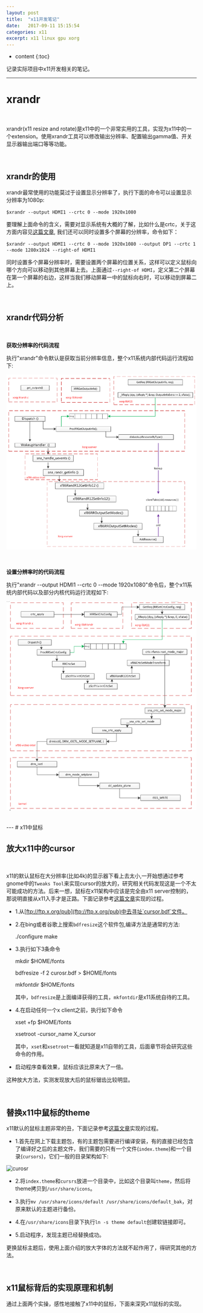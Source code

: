 ```yaml
---
layout: post
title:  "x11开发笔记"
date:   2017-09-11 15:15:54
categories: x11
excerpt: x11 linux gpu xorg
---
```


* content
{:toc}

记录实际项目中x11开发相关的笔记。


---

# xrandr

<br />

xrandr(x11 resize and rotate)是x11中的一个非常实用的工具，实现为x11中的一个extension。使用xrandr工具可以修改输出分辨率、配置输出gamma值、开关显示器输出端口等等功能。

<br />

## xrandr的使用

xrandr最常使用的功能莫过于设置显示分辨率了，执行下面的命令可以设置显示分辨率为1080p:

	$xrandr --output HDMI1 --crtc 0 --mode 1920x1080
	
要理解上面命令的含义，需要对显示系统有大概的了解，比如什么是crtc，关于这方面内容见[这篇文章](), 我们还可以同时设置多个屏幕的分辨率，命令如下：

	$xrandr --output HDMI1 --crtc 0 --mode 1920x1080 --output DP1 --crtc 1 --mode 1280x1024 --right-of HDMI1
	
同时设置多个屏幕分辨率时，需要设置两个屏幕的位置关系，这样可以定义鼠标向哪个方向可以移动到其他屏幕上去。上面通过`--right-of HDMI`，定义第二个屏幕在第一个屏幕的右边，这样当我们移动屏幕一中的鼠标向右时，可以移动到屏幕二上。

<br />

## xrandr代码分析

<br />

**获取分辨率的代码流程**

执行"xrandr"命令默认是获取当前分辨率信息，整个x11系统内部代码运行流程如下:

![xrandr_0](https://raw.githubusercontent.com/saiyn/homepage/gh-pages/images/xrandr_0.png)


<br />

**设置分辨率时的代码流程**


执行"xrandr --output HDMI1 --crtc 0 --mode 1920x1080"命令后，整个x11系统内部代码以及部分内核代码运行流程如下:

![xrandr_1](https://raw.githubusercontent.com/saiyn/homepage/gh-pages/images/xrandr_1.png)


<br />
---
# x11中鼠标

<br />

## 放大x11中的cursor

<br />

x11的默认鼠标在大分辨率(比如4k)的显示器下看上去太小,一开始想通过参考gnome中的`Tweaks Tool`来实现cursor的放大的，研究相关代码发现这是一个不太可能成功的方法。后来一想，鼠标在x11架构中应该是完全由x11 server控制的，那说明直接从x11入手才是正路。下面记录参考[这篇文章](http://wiki.tldp.org/X-Big-Cursor)实现的过程。

* 1.从[ftp://ftp.x.org/pub](ftp://ftp.x.org/pub)中去寻址`cursor.bdf`文件。

* 2.在bing或者谷歌上搜索`bdfresize`这个软件包,编译方法是通常的方法:
		
	./configure
	make

* 3.执行如下3条命令
	
	mkdir $HOME/fonts
	
	bdfresize -f 2 curosr.bdf > $HOME/fonts

	mkfontdir $HOME/fonts
   
   其中，`bdfresize`是上面编译获得的工具，`mkfontdir`是x11系统自待的工具。


* 4.在启动任何一个x client之前，执行如下命令

	xset +fp $HOME/fonts

	xsetroot -cursor_name X_cursor

   其中，`xset`和`xsetroot`一看就知道是x11自带的工具，后面章节将会研究这些命令的作用。

* 启动程序查看效果，鼠标应该比原来大了一倍。

这种放大方法，实测发现放大后的鼠标锯齿比较明显。

<br />

## 替换x11中鼠标的theme

x11默认的鼠标主题非常的丑，下面记录参考[这篇文章](https://www.xaprb.com/blog/2006/04/24/beautiful-x11-cursors/)实现的过程。


* 1.首先在网上下载主题包，有的主题包需要进行编译安装，有的直接已经包含了编译好之后的主题文件，我们需要的只有一个文件(`index.theme`)和一个目录(`cursors`)，它们一般的目录架构如下:

![curosr](http://omp8s6jms.bkt.clouddn.com/image/git/cursor.png)

* 2.将`index.theme`和`cursrs`放进一个目录中，比如这个目录叫`theme`，然后将theme拷贝到`/usr/share/icons`。

* 3.执行`mv /usr/share/icons/default /usr/share/icons/default_bak`，对原来默认的主题进行备份。

* 4.在`/usr/share/icons`目录下执行`ln -s theme default`创建软链接即可。

* 5.启动程序，发现主题已经替换成功。

更换鼠标主题后，使用上面介绍的放大字体的方法就不起作用了，得研究其他的方法。


<br />

## x11鼠标背后的实现原理和机制

通过上面两个实操，感性地接触了x11中的鼠标，下面来深究x11鼠标的实现。






































